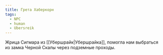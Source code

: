 ```yaml
---
title: Грета Хаберкорн
tags:
  - NPC
  - human
  - Ubersreik
---
```

Жрица Сигмара из [[Убершрайк|Убершрайка]], помогла нам выбраться из замка Черной Скалы через подземные проходы.